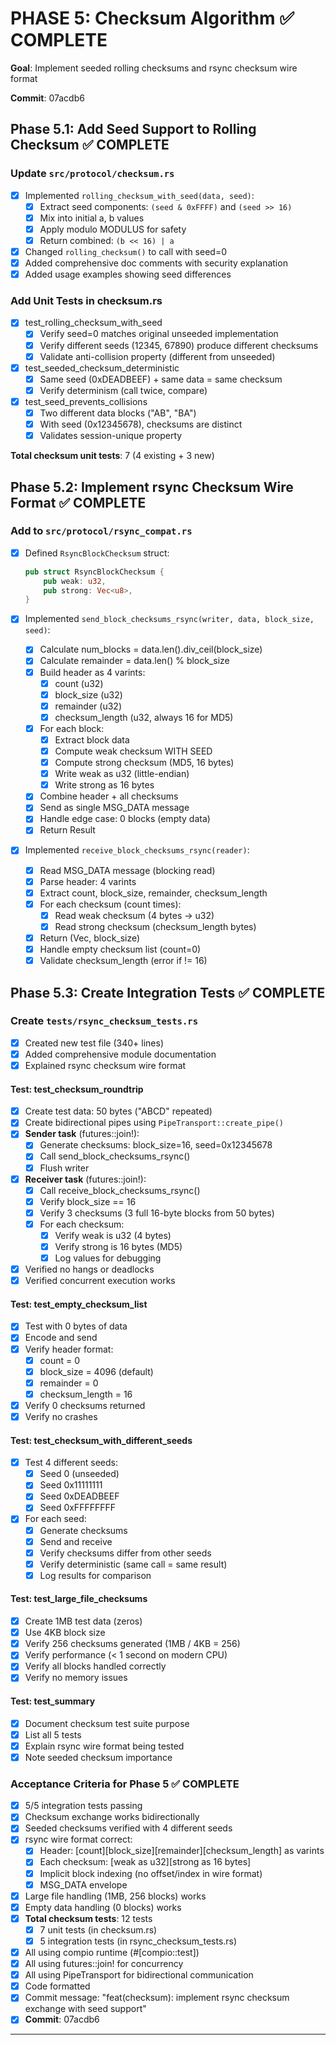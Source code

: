 # PHASE 5: Checksum Algorithm ✅ COMPLETE

**Goal**: Implement seeded rolling checksums and rsync checksum wire format

**Commit**: 07acdb6

## Phase 5.1: Add Seed Support to Rolling Checksum ✅ COMPLETE

### Update `src/protocol/checksum.rs`

- [x] Implemented `rolling_checksum_with_seed(data, seed)`:
  - [x] Extract seed components: `(seed & 0xFFFF)` and `(seed >> 16)`
  - [x] Mix into initial a, b values
  - [x] Apply modulo MODULUS for safety
  - [x] Return combined: `(b << 16) | a`
- [x] Changed `rolling_checksum()` to call with seed=0
- [x] Added comprehensive doc comments with security explanation
- [x] Added usage examples showing seed differences

### Add Unit Tests in checksum.rs

- [x] test_rolling_checksum_with_seed
  - [x] Verify seed=0 matches original unseeded implementation
  - [x] Verify different seeds (12345, 67890) produce different checksums
  - [x] Validate anti-collision property (different from unseeded)
- [x] test_seeded_checksum_deterministic
  - [x] Same seed (0xDEADBEEF) + same data = same checksum
  - [x] Verify determinism (call twice, compare)
- [x] test_seed_prevents_collisions
  - [x] Two different data blocks ("AB", "BA")
  - [x] With seed (0x12345678), checksums are distinct
  - [x] Validates session-unique property

**Total checksum unit tests**: 7 (4 existing + 3 new)

## Phase 5.2: Implement rsync Checksum Wire Format ✅ COMPLETE

### Add to `src/protocol/rsync_compat.rs`

- [x] Defined `RsyncBlockChecksum` struct:
  ```rust
  pub struct RsyncBlockChecksum {
      pub weak: u32,
      pub strong: Vec<u8>,
  }
  ```

- [x] Implemented `send_block_checksums_rsync(writer, data, block_size, seed)`:
  - [x] Calculate num_blocks = data.len().div_ceil(block_size)
  - [x] Calculate remainder = data.len() % block_size
  - [x] Build header as 4 varints:
    - [x] count (u32)
    - [x] block_size (u32)
    - [x] remainder (u32)
    - [x] checksum_length (u32, always 16 for MD5)
  - [x] For each block:
    - [x] Extract block data
    - [x] Compute weak checksum WITH SEED
    - [x] Compute strong checksum (MD5, 16 bytes)
    - [x] Write weak as u32 (little-endian)
    - [x] Write strong as 16 bytes
  - [x] Combine header + all checksums
  - [x] Send as single MSG_DATA message
  - [x] Handle edge case: 0 blocks (empty data)
  - [x] Return Result

- [x] Implemented `receive_block_checksums_rsync(reader)`:
  - [x] Read MSG_DATA message (blocking read)
  - [x] Parse header: 4 varints
  - [x] Extract count, block_size, remainder, checksum_length
  - [x] For each checksum (count times):
    - [x] Read weak checksum (4 bytes → u32)
    - [x] Read strong checksum (checksum_length bytes)
  - [x] Return (Vec<RsyncBlockChecksum>, block_size)
  - [x] Handle empty checksum list (count=0)
  - [x] Validate checksum_length (error if != 16)

## Phase 5.3: Create Integration Tests ✅ COMPLETE

### Create `tests/rsync_checksum_tests.rs`

- [x] Created new test file (340+ lines)
- [x] Added comprehensive module documentation
- [x] Explained rsync checksum wire format

#### Test: test_checksum_roundtrip

- [x] Create test data: 50 bytes ("ABCD" repeated)
- [x] Create bidirectional pipes using `PipeTransport::create_pipe()`
- [x] **Sender task** (futures::join!):
  - [x] Generate checksums: block_size=16, seed=0x12345678
  - [x] Call send_block_checksums_rsync()
  - [x] Flush writer
- [x] **Receiver task** (futures::join!):
  - [x] Call receive_block_checksums_rsync()
  - [x] Verify block_size == 16
  - [x] Verify 3 checksums (3 full 16-byte blocks from 50 bytes)
  - [x] For each checksum:
    - [x] Verify weak is u32 (4 bytes)
    - [x] Verify strong is 16 bytes (MD5)
    - [x] Log values for debugging
- [x] Verified no hangs or deadlocks
- [x] Verified concurrent execution works

#### Test: test_empty_checksum_list

- [x] Test with 0 bytes of data
- [x] Encode and send
- [x] Verify header format:
  - [x] count = 0
  - [x] block_size = 4096 (default)
  - [x] remainder = 0
  - [x] checksum_length = 16
- [x] Verify 0 checksums returned
- [x] Verify no crashes

#### Test: test_checksum_with_different_seeds

- [x] Test 4 different seeds:
  - [x] Seed 0 (unseeded)
  - [x] Seed 0x11111111
  - [x] Seed 0xDEADBEEF
  - [x] Seed 0xFFFFFFFF
- [x] For each seed:
  - [x] Generate checksums
  - [x] Send and receive
  - [x] Verify checksums differ from other seeds
  - [x] Verify deterministic (same call = same result)
  - [x] Log results for comparison

#### Test: test_large_file_checksums

- [x] Create 1MB test data (zeros)
- [x] Use 4KB block size
- [x] Verify 256 checksums generated (1MB / 4KB = 256)
- [x] Verify performance (< 1 second on modern CPU)
- [x] Verify all blocks handled correctly
- [x] Verify no memory issues

#### Test: test_summary

- [x] Document checksum test suite purpose
- [x] List all 5 tests
- [x] Explain rsync wire format being tested
- [x] Note seeded checksum importance

### Acceptance Criteria for Phase 5 ✅ COMPLETE

- [x] 5/5 integration tests passing
- [x] Checksum exchange works bidirectionally
- [x] Seeded checksums verified with 4 different seeds
- [x] rsync wire format correct:
  - [x] Header: [count][block_size][remainder][checksum_length] as varints
  - [x] Each checksum: [weak as u32][strong as 16 bytes]
  - [x] Implicit block indexing (no offset/index in wire format)
  - [x] MSG_DATA envelope
- [x] Large file handling (1MB, 256 blocks) works
- [x] Empty data handling (0 blocks) works
- [x] **Total checksum tests**: 12 tests
  - [x] 7 unit tests (in checksum.rs)
  - [x] 5 integration tests (in rsync_checksum_tests.rs)
- [x] All using compio runtime (#[compio::test])
- [x] All using futures::join! for concurrency
- [x] All using PipeTransport for bidirectional communication
- [x] Code formatted
- [x] Commit message: "feat(checksum): implement rsync checksum exchange with seed support"
- [x] **Commit**: 07acdb6

---

